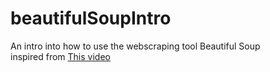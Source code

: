 # beautifulSoupIntro
An intro into how to use the webscraping tool Beautiful Soup    
inspired from [This video](https://www.youtube.com/watch?v=87Gx3U0BDlo&list=PLWKjhJtqVAbnqBxcdjVGgT3uVR10bzTEB&index=11)
